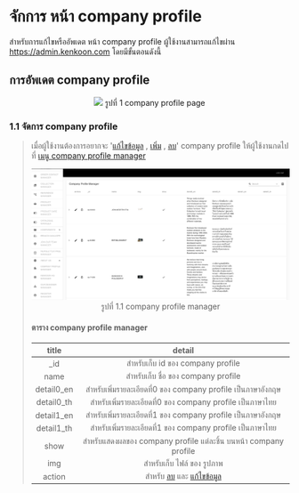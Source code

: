 # จักการ หน้า company profile

สำหรับการแก้ไขหรืออัพเดต หน้า company profile ผู้ใช้งานสามารถแก้ไขผ่าน https://admin.kenkoon.com โดยมีขั้นตอนดังนี้

## การอัพเดต company profile

<p align="center" >
<img src=imgs/company_profile_page.png >
รูปที่ 1 company profile page
</p>

### 1.1 จัดการ company profile

> เมื่อผู้ใช้งานต้องการอยากจะ '<a href=/docs/recommend/recommend.md#46-เมื่อผู้ใช้งานกดปุ่ม  >แก้ไขข้อมูล</a> , <a href=/docs/recommend/recommend.md#44-ปุ่ม-เพิ่ม  >เพิ่ม</a> , <a href=/docs/recommend/recommend.md#47-เมื่อกดปุ่ม >ลบ</a>'  company profile ให้ผู้ใช้งานกดไปที่  <a href=/docs/recommend/recommend.md#321-เมนู-company-profile-manager > เมนู company profile manager</a></p>
> <p align="center" >
> <img src=imgs/company_profile_manager_page.png >
> รูปที่ 1.1 company profile manager
> </p>
>
> #### ตาราง company profile manager
> | title | detail | 
> | :-----: | :------: |
> | _id    | สำหรับเก็บ id ของ company profile | 
> | name | สำหรับเก็บ ชื่อ ของ company profile | 
> | detail0_en | สำหรับเพิ่มรายละเอียดที่0 ของ company profile เป็นภาษาอังกฤษ | 
> | detail0_th | สำหรับเพิ่มรายละเอียดที่0 ของ company profile เป็นภาษาไทย | 
> | detail1_en | สำหรับเพิ่มรายละเอียดที่1 ของ company profile เป็นภาษาอังกฤษ | 
> | detail1_th | สำหรับเพิ่มรายละเอียดที่1 ของ company profile เป็นภาษาไทย | 
> | show | สำหรับแสดงผลของ company profile แต่ละชิ้น บนหน้า company profile  | 
> | img | สำหรับเก็บ ไฟล์ ของ รูปภาพ | 
> | action | สำหรับ <a href=/docs/recommend/recommend.md#47-เมื่อกดปุ่ม >ลบ</a> และ <a href=/docs/recommend/recommend.md#46-เมื่อผู้ใช้งานกดปุ่ม >แก้ไขข้อมูล</a> | 

<br/>
<br/>
<br/>
